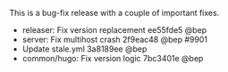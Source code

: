 

This is a bug-fix release with a couple of important fixes.

* releaser: Fix version replacement ee55fde5 @bep 
* server: Fix multihost crash 2f9eac48 @bep #9901 
* Update stale.yml 3a8189ee @bep 
* common/hugo: Fix version logic 7bc3401e @bep 




